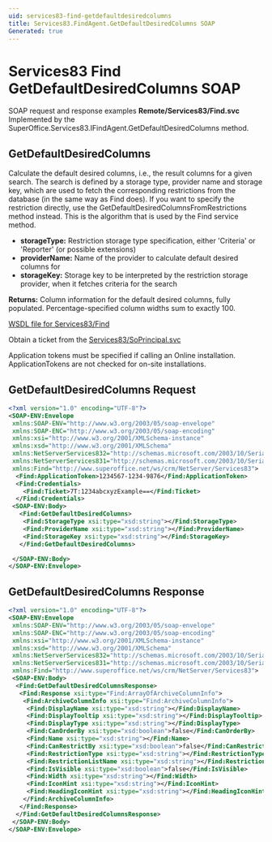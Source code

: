 ```yaml
---
uid: services83-find-getdefaultdesiredcolumns
title: Services83.FindAgent.GetDefaultDesiredColumns SOAP
Generated: true
---
```


# Services83 Find GetDefaultDesiredColumns SOAP

SOAP request and response examples **Remote/Services83/Find.svc**
Implemented by the <see cref="M:SuperOffice.Services83.IFindAgent.GetDefaultDesiredColumns">SuperOffice.Services83.IFindAgent.GetDefaultDesiredColumns</see> method.

## GetDefaultDesiredColumns

Calculate the default desired columns, i.e., the result columns for a given search. The search is defined by a storage type, provider name and storage key, which are used to fetch the corresponding restrictions from the database (in the same way as Find does). If you want to specify the restriction directly, use the GetDefaultDesiredColumnsFromRestrictions method instead. This is the algorithm that is used by the Find service method.

* **storageType:** Restriction storage type specification, either 'Criteria' or 'Reporter' (or possible extensions)
* **providerName:** Name of the provider to calculate default desired columns for
* **storageKey:** Storage key to be interpreted by the restriction storage provider, when it fetches criteria for the search

**Returns:** Column information for the default desired columns, fully populated. Percentage-specified column widths sum to exactly 100.


[WSDL file for Services83/Find](../Services83-Find.md)

Obtain a ticket from the [Services83/SoPrincipal.svc](../SoPrincipal/index.md)

Application tokens must be specified if calling an Online installation. ApplicationTokens are not checked for on-site installations.

## GetDefaultDesiredColumns Request

```xml
<?xml version="1.0" encoding="UTF-8"?>
<SOAP-ENV:Envelope
 xmlns:SOAP-ENV="http://www.w3.org/2003/05/soap-envelope"
 xmlns:SOAP-ENC="http://www.w3.org/2003/05/soap-encoding"
 xmlns:xsi="http://www.w3.org/2001/XMLSchema-instance"
 xmlns:xsd="http://www.w3.org/2001/XMLSchema"
 xmlns:NetServerServices832="http://schemas.microsoft.com/2003/10/Serialization/Arrays"
 xmlns:NetServerServices831="http://schemas.microsoft.com/2003/10/Serialization/"
 xmlns:Find="http://www.superoffice.net/ws/crm/NetServer/Services83">
  <Find:ApplicationToken>1234567-1234-9876</Find:ApplicationToken>
  <Find:Credentials>
    <Find:Ticket>7T:1234abcxyzExample==</Find:Ticket>
  </Find:Credentials>
 <SOAP-ENV:Body>
   <Find:GetDefaultDesiredColumns>
    <Find:StorageType xsi:type="xsd:string"></Find:StorageType>
    <Find:ProviderName xsi:type="xsd:string"></Find:ProviderName>
    <Find:StorageKey xsi:type="xsd:string"></Find:StorageKey>
   </Find:GetDefaultDesiredColumns>

 </SOAP-ENV:Body>
</SOAP-ENV:Envelope>

```


## GetDefaultDesiredColumns Response

```xml
<?xml version="1.0" encoding="UTF-8"?>
<SOAP-ENV:Envelope
 xmlns:SOAP-ENV="http://www.w3.org/2003/05/soap-envelope"
 xmlns:SOAP-ENC="http://www.w3.org/2003/05/soap-encoding"
 xmlns:xsi="http://www.w3.org/2001/XMLSchema-instance"
 xmlns:xsd="http://www.w3.org/2001/XMLSchema"
 xmlns:NetServerServices832="http://schemas.microsoft.com/2003/10/Serialization/Arrays"
 xmlns:NetServerServices831="http://schemas.microsoft.com/2003/10/Serialization/"
 xmlns:Find="http://www.superoffice.net/ws/crm/NetServer/Services83">
 <SOAP-ENV:Body>
  <Find:GetDefaultDesiredColumnsResponse>
   <Find:Response xsi:type="Find:ArrayOfArchiveColumnInfo">
    <Find:ArchiveColumnInfo xsi:type="Find:ArchiveColumnInfo">
     <Find:DisplayName xsi:type="xsd:string"></Find:DisplayName>
     <Find:DisplayTooltip xsi:type="xsd:string"></Find:DisplayTooltip>
     <Find:DisplayType xsi:type="xsd:string"></Find:DisplayType>
     <Find:CanOrderBy xsi:type="xsd:boolean">false</Find:CanOrderBy>
     <Find:Name xsi:type="xsd:string"></Find:Name>
     <Find:CanRestrictBy xsi:type="xsd:boolean">false</Find:CanRestrictBy>
     <Find:RestrictionType xsi:type="xsd:string"></Find:RestrictionType>
     <Find:RestrictionListName xsi:type="xsd:string"></Find:RestrictionListName>
     <Find:IsVisible xsi:type="xsd:boolean">false</Find:IsVisible>
     <Find:Width xsi:type="xsd:string"></Find:Width>
     <Find:IconHint xsi:type="xsd:string"></Find:IconHint>
     <Find:HeadingIconHint xsi:type="xsd:string"></Find:HeadingIconHint>
    </Find:ArchiveColumnInfo>
   </Find:Response>
  </Find:GetDefaultDesiredColumnsResponse>
 </SOAP-ENV:Body>
</SOAP-ENV:Envelope>

```

